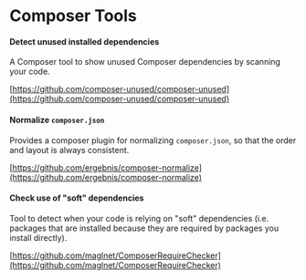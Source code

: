 Composer Tools
=====

#### Detect unused installed dependencies

A Composer tool to show unused Composer dependencies by scanning your code.

[https://github.com/composer-unused/composer-unused](https://github.com/composer-unused/composer-unused)

#### Normalize `composer.json`

Provides a composer plugin for normalizing `composer.json`, so that the order and layout is always consistent.

[https://github.com/ergebnis/composer-normalize](https://github.com/ergebnis/composer-normalize)

#### Check use of "soft" dependencies

Tool to detect when your code is relying on "soft" dependencies (i.e. packages that are installed because they are required by packages you install directly).

[https://github.com/maglnet/ComposerRequireChecker](https://github.com/maglnet/ComposerRequireChecker)
